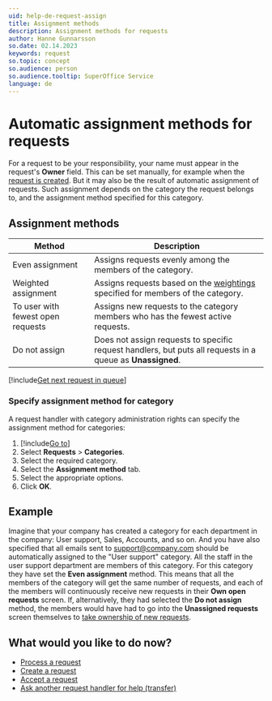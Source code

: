 ```yaml
---
uid: help-de-request-assign
title: Assignment methods
description: Assignment methods for requests
author: Hanne Gunnarsson
so.date: 02.14.2023
keywords: request
so.topic: concept
so.audience: person
so.audience.tooltip: SuperOffice Service
language: de
---
```


# Automatic assignment methods for requests

For a request to be your responsibility, your name must appear in the request's **Owner** field. This can be set manually, for example when the [request is created][2]. But it may also be the result of automatic assignment of requests. Such assignment depends on the category the request belongs to, and the assignment method specified for this category.

## Assignment methods

| Method | Description |
|---|---|
| Even assignment | Assigns requests evenly among the members of the category. |
| Weighted assignment | Assigns requests based on the [weightings][3] specified for members of the category. |
| To user with fewest open requests | Assigns new requests to the category members who has the fewest active requests. |
| Do not assign | Does not assign requests to specific request handlers, but puts all requests in a queue as **Unassigned**. |

[!include[Get next request in queue](includes/howto-get-next-request.md)]

### Specify assignment method for category

A request handler with category administration rights can specify the assignment method for categories:

1. [!include[Go to](../../../learn/includes/goto-sm.md)]
1. Select **Requests** > **Categories**.
1. Select the required category.
1. Select the **Assignment method** tab.
1. Select the appropriate options.
1. Click **OK**.

## Example

Imagine that your company has created a category for each department in the company: User support, Sales, Accounts, and so on. And you have also specified that all emails sent to support@company.com should be automatically assigned to the "User support" category. All the staff in the user support department are members of this category. For this category they have set the **Even assignment** method. This means that all the members of the category will get the same number of requests, and each of the members will continuously receive new requests in their **Own open requests** screen. If, alternatively, they had selected the **Do not assign** method, the members would have had to go into the **Unassigned requests** screen themselves to [take ownership of new requests][4].

## What would you like to do now?

* [Process a request][1]
* [Create a request][2]
* [Accept a request][4]
* [Ask another request handler for help (transfer)][5]

<!-- Referenced links -->
[1]: ../index.md
[2]: create.md
[3]: ../category/create.md
[4]: accept.md
[5]: transfer.md

<!-- Referenced images -->

